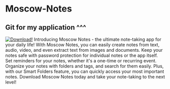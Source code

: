 # Moscow-Notes
## Git for my application ^^^ <br>
[![Download!](https://www.svgrepo.com/show/457290/download.svg)](https://github.com/BaaBBaBaI/Moscow-Notes-S/blob/main/bin/Release/com.companyname.xamarinunderstanding.apk)
Introducing Moscow Notes - the ultimate note-taking app for your daily life! With Moscow Notes, you can easily create notes from text, audio, video, and even extract text from images and documents. Keep your notes safe with password protection for individual notes or the app itself. Set reminders for your notes, whether it's a one-time or recurring event. Organize your notes with folders and tags, and search for them easily. Plus, with our Smart Folders feature, you can quickly access your most important notes. Download Moscow Notes today and take your note-taking to the next level!
